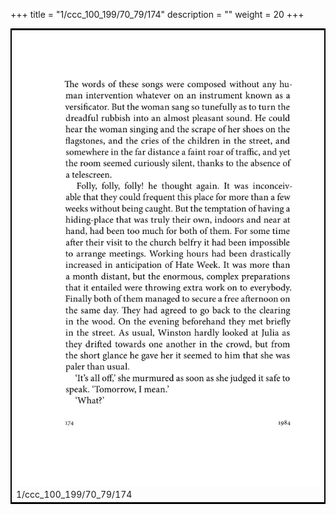 +++
title = "1/ccc_100_199/70_79/174"
description = ""
weight = 20
+++

<table style="border:2px solid black;max-width:800px;max-height:800px;" 
><tr><td><img class="center-fit-jpg"
src="/jpg_/out_jpg_1984__174.jpg"  >1/ccc_100_199/70_79/174</img></td></tr></table>